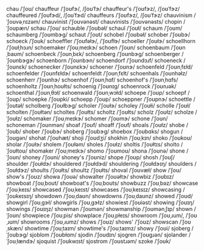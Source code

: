 chau	/ˈʃoʊ/
chauffeur	/ˈʃoʊfɝ/, /ʃoʊˈfɝ/
chauffeur's	/ˈʃoʊfɝz/, /ʃoʊˈfɝz/
chauffeured	/ˈʃoʊfɝd/, /ʃoʊˈfɝd/
chauffeurs	/ˈʃoʊfɝz/, /ʃoʊˈfɝz/
chauvinism	/ˈʃoʊvəˌnɪzəm/
chauvinist	/ˈʃoʊvənəst/
chauvinists	/ˈʃoʊvənəsts/
chopin	/ˈʃoʊpæn/
schau	/ˈʃoʊ/
schauble	/ˈʃoʊbəɫ/
schaul	/ˈʃoʊɫ/
schaum	/ˈʃoʊm/
schaumberg	/ˈʃoʊmbɝɡ/
schaut	/ˈʃoʊt/
schobel	/ˈʃoʊbəɫ/
schober	/ˈʃoʊbɝ/
schoeck	/ˈʃoʊk/
schoeffler	/ˈʃoʊfəɫɝ/, /ˈʃoʊfɫɝ/
schoeller	/ˈʃoʊɫɝ/
schoellhorn	/ˈʃoʊɫˌhɔɹn/
schoemaker	/ˈʃoʊˌmeɪkɝ/
schoen	/ˈʃoʊn/
schoenbaum	/ˈʃoʊnˌbaʊm/
schoenbeck	/ˈʃoʊnˌbɛk/
schoenberg	/ˈʃoʊnbɝɡ/
schoenberger	/ˈʃoʊnbɝɡɝ/
schoenborn	/ˈʃoʊnbɝn/
schoendorf	/ˈʃoʊndɔɹf/
schoeneck	/ˈʃoʊnɛk/
schoenecker	/ˈʃoʊnɛkɝ/
schoener	/ˈʃoʊnɝ/
schoenfeld	/ˈʃoʊnˌfɛɫd/
schoenfelder	/ˈʃoʊnfɛɫdɝ/
schoenfeldt	/ˈʃoʊnˌfɛɫt/
schoenhals	/ˈʃoʊnhəɫz/
schoenherr	/ˈʃoʊnhɝ/
schoenhof	/ˈʃoʊnˌhɑf/
schoenhof's	/ˈʃoʊnˌhɑfs/
schoenholtz	/ˈʃoʊnˌhoʊɫts/
schoenig	/ˈʃoʊnɪɡ/
schoenrock	/ˈʃoʊnɹək/
schoenthal	/ˈʃoʊnˌθɔɫ/
schoenwald	/ˈʃoʊnˌwɔɫd/
schoepe	/ˈʃoʊp/
schoepf	/ˈʃoʊp/
schoepke	/ˈʃoʊpki/
schoepp	/ˈʃoʊp/
schoeppner	/ˈʃoʊpnɝ/
schoettle	/ˈʃoʊtəɫ/
scholberg	/ˈʃoʊɫbɝɡ/
scholer	/ˈʃoʊɫɝ/
scholey	/ˈʃoʊɫi/
scholle	/ˈʃoʊɫ/
scholten	/ˈʃoʊɫtən/
scholtes	/ˈʃoʊɫts/
scholtz	/ˈʃoʊɫts/
scholz	/ˈʃoʊɫz/
scholze	/ˈʃoʊɫz/
schomaker	/ˈʃoʊˌmeɪkɝ/
schomer	/ˈʃoʊmɝ/
schone	/ˈʃoʊn/
schoneman	/ˈʃoʊnmən/
shoaf	/ˈʃoʊf/
shoaff	/ˈʃoʊf/
shoals	/ˈʃoʊɫz/
shobe	/ˈʃoʊb/
shober	/ˈʃoʊbɝ/
shoberg	/ˈʃoʊbɝɡ/
shoebox	/ˈʃoʊbɑks/
shogun	/ˈʃoʊɡən/
shohat	/ˈʃoʊhæt/
shoji	/ˈʃoʊdʒi/
shokhin	/ˈʃoʊˌkɪn/
shoko	/ˈʃoʊkoʊ/
sholar	/ˈʃoʊɫɝ/
sholem	/ˈʃoʊɫəm/
sholes	/ˈʃoʊɫz/
sholtis	/ˈʃoʊɫtɪs/
sholto	/ˈʃoʊɫtoʊ/
shomaker	/ˈʃoʊˌmeɪkɝ/
shomo	/ˈʃoʊmoʊ/
shona	/ˈʃoʊnə/
shone	/ˈʃoʊn/
shoney	/ˈʃoʊni/
shoney's	/ˈʃoʊniz/
shope	/ˈʃoʊp/
shosh	/ˈʃoʊʃ/
shoulder	/ˈʃoʊɫdɝ/
shouldered	/ˈʃoʊɫdɝd/
shouldering	/ˈʃoʊɫdɝɪŋ/
shoulders	/ˈʃoʊɫdɝz/
shoults	/ˈʃoʊɫts/
shoultz	/ˈʃoʊɫts/
shoval	/ˈʃoʊvæɫ/
show	/ˈʃoʊ/
show's	/ˈʃoʊz/
showa	/ˈʃoʊə/
showalter	/ˈʃoʊəɫtɝ/
showbiz	/ˈʃoʊbɪz/
showboat	/ˈʃoʊˌboʊt/
showboat's	/ˈʃoʊˌboʊts/
showbuzz	/ˈʃoʊˌbəz/
showcase	/ˈʃoʊˌkeɪs/
showcased	/ˈʃoʊˌkeɪst/
showcases	/ˈʃoʊˌkeɪsɪz/
showcasing	/ˈʃoʊkeɪsɪŋ/
showdown	/ˈʃoʊˌdaʊn/
showdowns	/ˈʃoʊˌdaʊnz/
showed	/ˈʃoʊd/
showgirl	/ˈʃoʊˌɡɝɫ/
showgirls	/ˈʃoʊˌɡɝɫz/
showiest	/ˈʃoʊiəst/
showing	/ˈʃoʊɪŋ/
showings	/ˈʃoʊɪŋz/
showman	/ˈʃoʊmən/
showmanship	/ˈʃoʊmənˌʃɪp/
shown	/ˈʃoʊn/
showpiece	/ˈʃoʊˌpis/
showplace	/ˈʃoʊˌpɫeɪs/
showroom	/ˈʃoʊˌɹum/, /ˈʃoʊˌɹʊm/
showrooms	/ˈʃoʊˌɹumz/
shows	/ˈʃoʊz/
shows'	/ˈʃoʊz/
showscan	/ˈʃoʊˌskæn/
showtime	/ˈʃoʊˌtaɪm/
showtime's	/ˈʃoʊˌtaɪmz/
showy	/ˈʃoʊi/
sjoberg	/ˈʃoʊbɝɡ/
sjoblom	/ˈʃoʊbɫɑm/
sjodin	/ˈʃoʊdɪn/
sjogren	/ˈʃoʊɡɹən/
sjolander	/ˈʃoʊˌɫændɝ/
sjoquist	/ˈʃoʊkwɪst/
sjostrom	/ˈʃoʊstɹəm/
szoke	/ˈʃoʊk/
